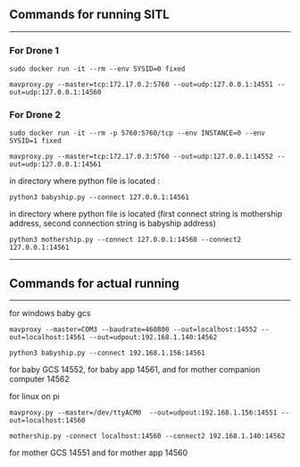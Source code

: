 ## Commands for running SITL
-------------------------------------
### For Drone 1
`
sudo docker run -it --rm --env SYSID=0 fixed
`

`
mavproxy.py --master=tcp:172.17.0.2:5760 --out=udp:127.0.0.1:14551 --out=udp:127.0.0.1:14560
`

### For Drone 2
`
sudo docker run -it --rm -p 5760:5760/tcp --env INSTANCE=0 --env SYSID=1 fixed
`

`
mavproxy.py --master=tcp:172.17.0.3:5760 --out=udp:127.0.0.1:14552 --out=udp:127.0.0.1:14561
`

in directory where python file is located :

`
python3 babyship.py --connect 127.0.0.1:14561
`

in directory where python file is located (first connect string is mothership address, second connection string is babyship address)

`
python3 mothership.py --connect 127.0.0.1:14560 --connect2 127.0.0.1:14561
`

-------------------------------------
## Commands for actual running
-------------------------------------
for windows baby gcs

`
mavproxy --master=COM3 --baudrate=460800 --out=localhost:14552 --out=localhost:14561 --out=udpout:192.168.1.140:14562
`

`
python3 babyship.py --connect 192.168.1.156:14561
`

for baby GCS 14552, for baby app 14561, and for mother companion computer 14562

for linux on pi

`
mavproxy.py --master=/dev/ttyACM0  --out=udpout:192.168.1.156:14551 --out=localhost:14560
`

`
mothership.py -connect localhost:14560 --connect2 192.168.1.140:14562   
`

for mother GCS 14551 and for mother app 14560